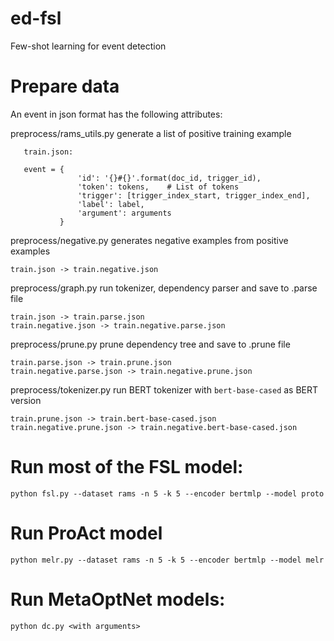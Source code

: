 # ed-fsl
Few-shot learning for event detection


# Prepare data

An event in json format has the following attributes:

preprocess/rams_utils.py generate a list of positive training example 



 ```
    train.json:
    
    event = {
                'id': '{}#{}'.format(doc_id, trigger_id),
                'token': tokens,    # List of tokens
                'trigger': [trigger_index_start, trigger_index_end],
                'label': label,
                'argument': arguments
            }
 ```
 preprocess/negative.py generates negative examples from positive examples
 
 ```
 train.json -> train.negative.json
 ```
 
 preprocess/graph.py run tokenizer, dependency parser and save to .parse file
 
 ```
 train.json -> train.parse.json
 train.negative.json -> train.negative.parse.json

 ```
 
 preprocess/prune.py prune dependency tree and save to .prune file
 ```
 train.parse.json -> train.prune.json
 train.negative.parse.json -> train.negative.prune.json
 ```
 
 preprocess/tokenizer.py run BERT tokenizer with ``bert-base-cased`` as BERT version
 
 ```
 train.prune.json -> train.bert-base-cased.json
 train.negative.prune.json -> train.negative.bert-base-cased.json
 ```

# Run most of the FSL model:

```
python fsl.py --dataset rams -n 5 -k 5 --encoder bertmlp --model proto
```

# Run ProAct model

```
python melr.py --dataset rams -n 5 -k 5 --encoder bertmlp --model melr
```

# Run MetaOptNet models:

```
python dc.py <with arguments>
```


